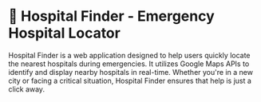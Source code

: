 # 🏥 Hospital Finder - Emergency Hospital Locator

Hospital Finder is a web application designed to help users quickly locate the nearest hospitals during emergencies. It utilizes Google Maps APIs to identify and display nearby hospitals in real-time.
Whether you're in a new city or facing a critical situation, Hospital Finder ensures that help is just a click away.
